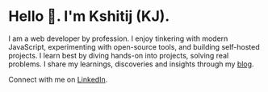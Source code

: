 # Hello 👋. I'm Kshitij (KJ).

I am a web developer by profession. I enjoy tinkering with modern JavaScript, experimenting with open-source tools, and building self-hosted projects. I learn best by diving hands-on into projects, solving real problems. I share my learnings, discoveries and insights through my [blog](https://jain.tech).

Connect with me on [LinkedIn](https://www.linkedin.com/in/jain-id).

<!--
**kshitijjain/kshitijjain** is a ✨ _special_ ✨ repository because its `README.md` (this file) appears on your GitHub profile.

Here are some ideas to get you started:

- 🔭 I’m currently working on ...
- 🌱 I’m currently learning ...
- 👯 I’m looking to collaborate on ...
- 🤔 I’m looking for help with ...
- 💬 Ask me about ...
- 📫 How to reach me: ...
- 😄 Pronouns: ...
- ⚡ Fun fact: ...
-->
